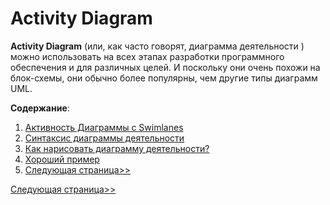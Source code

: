 # Activity Diagram 

**Activity Diagram** (или, как часто говорят, диаграмма деятельности ) можно использовать на всех этапах разработки программного обеспечения и для различных целей.
И поскольку они очень похожи на блок-схемы, они обычно более популярны, чем другие типы диаграмм UML.


**Содержание**:

1.  [Активность Диаграммы с Swimlanes](/activity-diagram/Swimlanes.md)
2.  [Синтаксис диаграммы деятельности](/activity-diagram/syntax.md)
3.  [Как нарисовать диаграмму деятельности? ](/activity-diagram/HowToPicture.md)
4.  [Хороший пример](/activity-diagram/GoodExample.md)
5.  [Следующая страница>>](/activity-diagram/BadExample.md)


[Следующая страница>>](/activity-diagram/Swimlanes.md)